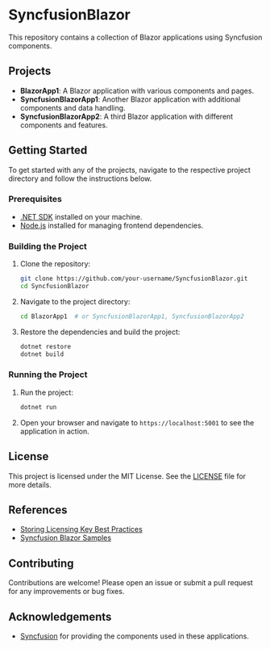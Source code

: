 # SyncfusionBlazor

This repository contains a collection of Blazor applications using Syncfusion components.

## Projects

- **BlazorApp1**: A Blazor application with various components and pages.
- **SyncfusionBlazorApp1**: Another Blazor application with additional components and data handling.
- **SyncfusionBlazorApp2**: A third Blazor application with different components and features.

## Getting Started

To get started with any of the projects, navigate to the respective project directory and follow the instructions below.

### Prerequisites

- [.NET SDK](https://dotnet.microsoft.com/download) installed on your machine.
- [Node.js](https://nodejs.org/) installed for managing frontend dependencies.

### Building the Project

1. Clone the repository:
    ```sh
    git clone https://github.com/your-username/SyncfusionBlazor.git
    cd SyncfusionBlazor
    ```

2. Navigate to the project directory:
    ```sh
    cd BlazorApp1  # or SyncfusionBlazorApp1, SyncfusionBlazorApp2
    ```

3. Restore the dependencies and build the project:
    ```sh
    dotnet restore
    dotnet build
    ```

### Running the Project

1. Run the project:
    ```sh
    dotnet run
    ```

2. Open your browser and navigate to `https://localhost:5001` to see the application in action.

## License

This project is licensed under the MIT License. See the [LICENSE](http://_vscodecontentref_/0) file for more details.

## References

- [Storing Licensing Key Best Practices](https://www.syncfusion.com/forums/177811/storing-licensing-key-best-practices)
- [Syncfusion Blazor Samples](https://github.com/syncfusion/blazor-samples)

## Contributing

Contributions are welcome! Please open an issue or submit a pull request for any improvements or bug fixes.

## Acknowledgements

- [Syncfusion](https://www.syncfusion.com/) for providing the components used in these applications.
